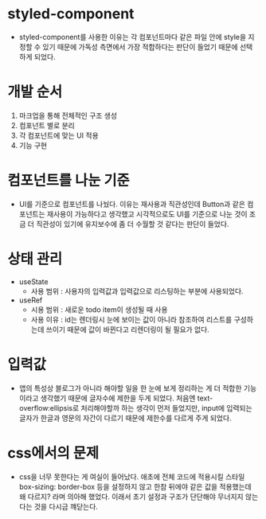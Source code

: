 # styled-component

- styled-component를 사용한 이유는 각 컴포넌트마다 같은 파일 안에 style을 지정할 수 있기 때문에 가독성 측면에서 가장 적합하다는 판단이 들었기 때문에 선택하게 되었다.

# 개발 순서

1. 마크업을 통해 전체적인 구조 생성
2. 컴포넌트 별로 분리
3. 각 컴포넌트에 맞는 UI 적용
4. 기능 구현

# 컴포넌트를 나눈 기준

- UI를 기준으로 컴포넌트를 나눴다. 이유는 재사용과 직관성인데 Button과 같은 컴포넌트는 재사용이 가능하다고 생각했고 시각적으로도 UI를 기준으로 나눈 것이 조금 더 직관성이 있기에 유지보수에 좀 더 수월할 것 같다는 판단이 들었다.

# 상태 관리

- useState
  - 사용 범위 : 사용자의 입력값과 입력값으로 리스팅하는 부분에 사용되었다.
- useRef
  - 시용 범위 : 새로운 todo item이 생성될 때 사용
  - 사용 이유 : id는 렌더링시 눈에 보이는 값이 아니라 참조하여 리스트를 구성하는데 쓰이기 때문에 값이 바뀐다고 리렌더링이 될 필요가 없다.

# 입력값

- 앱의 특성상 블로그가 아니라 해야할 일을 한 눈에 보게 정리하는 게 더 적합한 기능이라고 생각했기 때문에 글자수에 제한을 두게 되었다. 처음엔 text-overflow:ellipsis로 처리해야할까 하는 생각이 먼저 들었지만, input에 입력되는 글자가 한글과 영문의 자간이 다르기 때문에 제한수를 다르게 주게 되었다.

# css에서의 문제

- css을 너무 못한다는 게 여실이 들어났다.
  애초에 전체 코드에 적용시킬 스타일 box-sizing: border-box 등을 설정하지 않고 한참 뒤에야 같은 값을 적용했는데 왜 다르지? 라며 의아해 했었다.
  이래서 초기 설정과 구조가 단단해야 무너지지 않는다는 것을 다시금 꺠닫는다.

